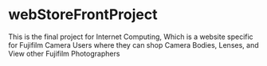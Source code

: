 # webStoreFrontProject
This is the final project for Internet Computing, Which is a website specific for Fujifilm Camera Users where they can shop Camera Bodies, Lenses, and View other Fujifilm Photographers
